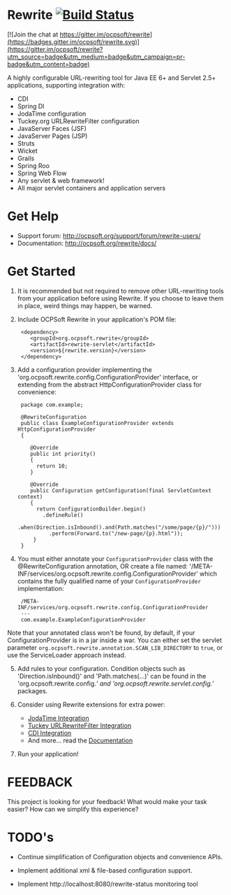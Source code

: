 Rewrite [![Build Status](https://travis-ci.org/ocpsoft/rewrite.svg?branch=master)](https://travis-ci.org/ocpsoft/rewrite)
=================================================

[![Join the chat at https://gitter.im/ocpsoft/rewrite](https://badges.gitter.im/ocpsoft/rewrite.svg)](https://gitter.im/ocpsoft/rewrite?utm_source=badge&utm_medium=badge&utm_campaign=pr-badge&utm_content=badge)

A highly configurable URL-rewriting tool for Java EE 6+ and Servlet 2.5+ applications, supporting integration with:

 * CDI
 * Spring DI
 * JodaTime configuration
 * Tuckey.org URLRewriteFilter configuration
 * JavaServer Faces (JSF)
 * JavaServer Pages (JSP)
 * Struts
 * Wicket
 * Grails
 * Spring Roo
 * Spring Web Flow
 * Any servlet & web framework!
 * All major servlet containers and application servers

Get Help
==========
 * Support forum: http://ocpsoft.org/support/forum/rewrite-users/
 * Documentation: http://ocpsoft.org/rewrite/docs/

Get Started
==========

1. It is recommended but not required to remove other URL-rewriting tools from your application before using Rewrite. If you choose to leave them in place, weird things may happen, be warned.

2. Include OCPSoft Rewrite in your application's POM file:

        <dependency>
           <groupId>org.ocpsoft.rewrite</groupId>
           <artifactId>rewrite-servlet</artifactId>
           <version>${rewrite.version}</version>
        </dependency>

3. Add a configuration provider implementing the 'org.ocpsoft.rewrite.config.ConfigurationProvider' interface, or extending from the abstract HttpConfigurationProvider class for convenience:

        package com.example;
        
        @RewriteConfiguration
        public class ExampleConfigurationProvider extends HttpConfigurationProvider
        {
	    
           @Override
           public int priority()
           {
             return 10;
           }
    
           @Override
           public Configuration getConfiguration(final ServletContext context)
           {
             return ConfigurationBuilder.begin()
               .defineRule()
                 .when(Direction.isInbound().and(Path.matches("/some/page/{p}/")))
                 .perform(Forward.to("/new-page/{p}.html"));
            }
        }

4. You must either annotate your `ConfigurationProvider` class with the @RewriteConfiguration annotation, OR create a file named: '/META-INF/services/org.ocpsoft.rewrite.config.ConfigurationProvider' which contains the fully qualified name of your `ConfigurationProvider` implementation:

        /META-INF/services/org.ocpsoft.rewrite.config.ConfigurationProvider
        ---
        com.example.ExampleConfigurationProvider

Note that your annotated class won't be found, by default, if your ConfigurationProvider is in a jar inside a war. You can either set the servlet parameter `org.ocpsoft.rewrite.annotation.SCAN_LIB_DIRECTORY` to `true`, or use the ServiceLoader approach instead.

5. Add rules to your configuration. Condition objects such as 'Direction.isInbound()' and 'Path.matches(...)' can be found in the 'org.ocpsoft.rewrite.config.*' and 'org.ocpsoft.rewrite.servlet.config.*' packages.

6. Consider using Rewrite extensions for extra power:
   * [JodaTime Integration](https://github.com/ocpsoft/rewrite/tree/master/config-jodatime)
   * [Tuckey URLRewriteFilter Integration](https://github.com/ocpsoft/rewrite/tree/master/config-tuckey)
   * [CDI Integration](https://github.com/ocpsoft/rewrite/tree/master/integration-cdi)
   * And more... read the [Documentation](http://ocpsoft.org/rewrite/docs/)

7. Run your application!

FEEDBACK
========

This project is looking for your feedback! What would make your task easier? How can we simplify this experience?

TODO's
======

 * Continue simplification of Configuration objects and convenience APIs. 

 * Implement additional xml & file-based configuration support.

 * Implement http://localhost:8080/rewrite-status monitoring tool
